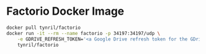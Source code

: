 # Factorio Docker Image

```bash
docker pull tynril/factorio
docker run -it --rm --name factorio -p 34197:34197/udp \
	-e GDRIVE_REFRESH_TOKEN='<a Google Drive refresh token for the GDrive application>' \
	tynril/factorio
```
